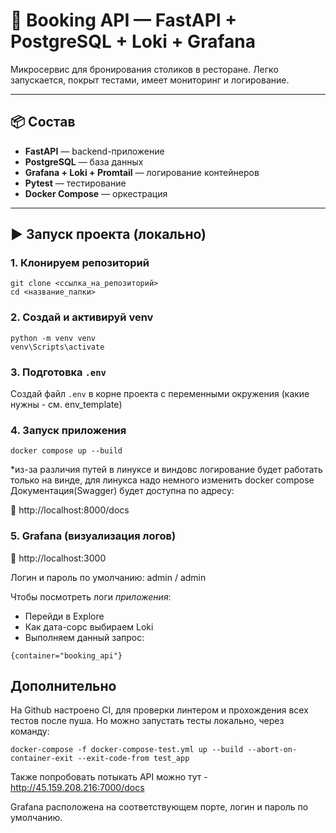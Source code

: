 # 🚀 Booking API — FastAPI + PostgreSQL + Loki + Grafana

Микросервис для бронирования столиков в ресторане. Легко запускается, покрыт тестами, имеет мониторинг и логирование.

---

## 📦 Состав

- **FastAPI** — backend-приложение
- **PostgreSQL** — база данных
- **Grafana + Loki + Promtail** — логирование контейнеров
- **Pytest** — тестирование
- **Docker Compose** — оркестрация

---

## ▶️ Запуск проекта (локально)

### 1. Клонируем репозиторий

```
git clone <ссылка_на_репозиторий>
cd <название_папки>
```

### 2. Создай и активируй venv

```
python -m venv venv
venv\Scripts\activate
```

### 3. Подготовка `.env`

Создай файл `.env` в корне проекта с переменными окружения (какие нужны - см. env_template)

### 4. Запуск приложения

```
docker compose up --build
```

*из-за различия путей в линуксе и виндовс логирование будет работать только на винде, для линукса надо немного изменить docker compose
Документация(Swagger) будет доступна по адресу:

📌 http://localhost:8000/docs

### 5. Grafana (визуализация логов)

📌 http://localhost:3000

Логин и пароль по умолчанию: admin / admin

Чтобы посмотреть логи *приложения*:
 * Перейди в Explore
 * Как дата-сорс выбираем Loki
 * Выполняем данный запрос:

```
{container="booking_api"}
```

## Дополнительно

На Github настроено CI, для проверки линтером и прохождения всех тестов после пуша.
Но можно запустать тесты локально, через команду:
```
docker-compose -f docker-compose-test.yml up --build --abort-on-container-exit --exit-code-from test_app
```

Также попробовать потыкать API можно тут - http://45.159.208.216:7000/docs

Grafana расположена на соответствующем порте, логин и пароль по умолчанию.
